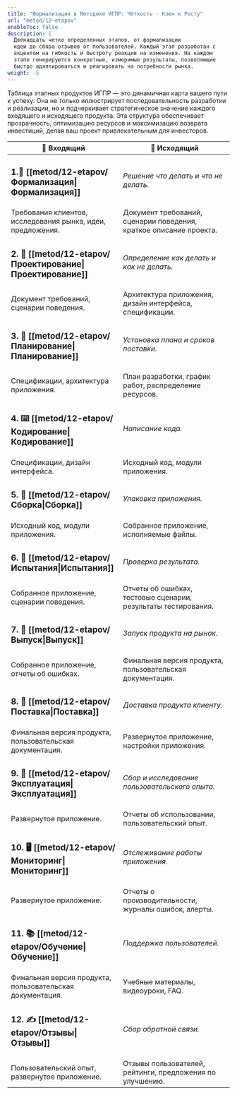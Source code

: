 ```yaml
---
title: "Формализация в Методике ИГПР: Чёткость - Ключ к Росту"
url: "metod/12-etapov"
enableToc: false
description: | 
  Двенадцать четко определенных этапов, от формализации
  идеи до сбора отзывов от пользователей. Каждый этап разработан с
  акцентом на гибкость и быстроту реакции на изменения. На каждом
  этапе генерируются конкретные, измеримые результаты, позволяющие
  быстро адаптироваться и реагировать на потребности рынка.
weight: -5
---
```

Таблица этапных продуктов ИГПР — это динамичная карта вашего пути к успеху. Она не только иллюстрирует последовательность разработки и реализации, но и подчеркивает стратегическое значение каждого входящего и исходящего продукта. Эта структура обеспечивает прозрачность, оптимизацию ресурсов и максимизацию возврата инвестиций, делая ваш проект привлекательным для инвесторов.

|🔽 Входящий|🔼 Исходящий|
|---|---|
|<h3>1.📝 [[metod/12-etapov/Формализация\|Формализация]]</h3>|_Решение что делать и что не делать._|
|Требования клиентов, исследования рынка, идеи, предложения. | Документ требований, сценарии поведения, краткое описание проекта.|
|<h3>2. 📐 [[metod/12-etapov/Проектирование\|Проектирование]]</h3>|_Определение как делать и как не делать._|
|Документ требований, сценарии поведения. | Архитектура приложения, дизайн интерфейса, спецификации.|
|<h3>3. 📅 [[metod/12-etapov/Планирование\|Планирование]]</h3>|_Установка плана и сроков поставки._|
|Спецификации, архитектура приложения. | План разработки, график работ, распределение ресурсов.|
|<h3>4. ⌨️ [[metod/12-etapov/Кодирование\|Кодирование]]</h3>|_Написание кода._|
|Спецификации, дизайн интерфейса. | Исходный код, модули приложения.|
|<h3>5. 🔧 [[metod/12-etapov/Сборка\|Сборка]]</h3>|_Упаковка приложения._|
|Исходный код, модули приложения. | Собранное приложение, исполняемые файлы.|
|<h3>6. 🐞 [[metod/12-etapov/Испытания\|Испытания]]</h3>|_Проверка результата._|
|Собранное приложение, сценарии поведения. | Отчеты об ошибках, тестовые сценарии, результаты тестирования.|
|<h3>7. 🚀 [[metod/12-etapov/Выпуск\|Выпуск]]</h3>|_Запуск продукта на рынок._|
|Собранное приложение, отчеты об ошибках.| Финальная версия продукта, пользовательская документация.|
|<h3>8. 🚚 [[metod/12-etapov/Поставка\|Поставка]]</h3>|_Доставка продукта клиенту._|
|Финальная версия продукта, пользовательская документация. | Развернутое приложение, настройки приложения.|
|<h3>9. 🤖 [[metod/12-etapov/Эксплуатация\|Эксплуатация]]</h3>|_Сбор и исследование пользовательского опыта._|
|Развернутое приложение. | Отчеты об использовании, пользовательский опыт.|
|<h3>10. 🖥️ [[metod/12-etapov/Мониторинг\|Мониторинг]]</h3>|_Отслеживание работы приложения._|
|Развернутое приложение. | Отчеты о производительности, журналы ошибок, алерты.|
|<h3>11. 📚 [[metod/12-etapov/Обучение\|Обучение]]</h3>|_Поддержка пользователей._|
|Финальная версия продукта, пользовательская документация. | Учебные материалы, видеоуроки, FAQ.|
|<h3>12. ✍️ [[metod/12-etapov/Отзывы\|Отзывы]]</h3>|_Сбор обратной связи._|
| Пользовательский опыт, развернутое приложение. | Отзывы пользователей, рейтинги, предложения по улучшению. |


